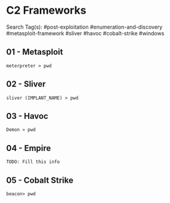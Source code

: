 # C2 Frameworks

Search Tag(s): #post-exploitation #enumeration-and-discovery #metasploit-framework #sliver #havoc #cobalt-strike #windows

## 01 - Metasploit

```
meterpreter > pwd
```

## 02 - Sliver

```
sliver (IMPLANT_NAME) > pwd
```

## 03 - Havoc

```
Demon » pwd
```

## 04 - Empire

```
TODO: Fill this info
```

## 05 - Cobalt Strike

```
beacon> pwd
```